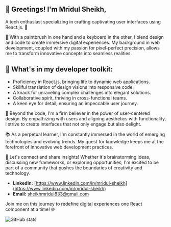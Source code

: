 ## 👋 Greetings! I'm Mridul Sheikh, 

A tech enthusiast specializing in crafting captivating user interfaces using React.js. 🚀

🎨 With a paintbrush in one hand and a keyboard in the other, I blend design and code to create immersive digital experiences. My background in web development, coupled with my passion for pixel-perfect precision, allows me to transform innovative concepts into seamless realities.

## 🔮 What's in my developer toolkit:

* Proficiency in React.js, bringing life to dynamic    web applications. 
* Skillful translation of design visions into responsive code.
* A knack for unraveling complex challenges into elegant solutions.
* Collaborative spirit, thriving in cross-functional teams.
* A keen eye for detail, ensuring an impeccable user journey.

🌟 Beyond the code, I'm a firm believer in the power of user-centered design. By empathizing with users and aligning aesthetics with functionality, I strive to create interfaces that not only engage but also delight.

📚 As a perpetual learner, I'm constantly immersed in the world of emerging technologies and evolving trends. My quest for knowledge keeps me at the forefront of innovative web development practices.

📧 Let's connect and share insights! Whether it's brainstorming ideas, discussing new frameworks, or exploring opportunities, I'm excited to be part of a community that pushes the boundaries of creativity and technology.

* **LinkedIn:** [https://www.linkedin.com/in/mridul-sheikh](https://www.linkedin.com/in/mridul-sheikh)
* **Email:** sheikhmridul833@gmail.com

Join me on this journey to redefine digital experiences one React component at a time! 🌐

![GitHub stats](https://github-readme-stats.vercel.app/api?username=MridulSheikh&show_icons=true)  
